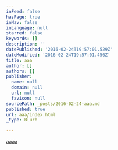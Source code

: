 ```yaml
---
inFeed: false
hasPage: true
inNav: false
inLanguage: null
starred: false
keywords: []
description: ''
datePublished: '2016-02-24T19:57:01.529Z'
dateModified: '2016-02-24T19:57:01.456Z'
title: aaa
author: []
authors: []
publisher:
  name: null
  domain: null
  url: null
  favicon: null
sourcePath: _posts/2016-02-24-aaa.md
published: true
url: aaa/index.html
_type: Blurb

---
```

aaaa